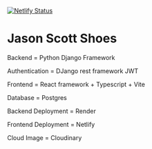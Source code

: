 [![Netlify Status](https://api.netlify.com/api/v1/badges/93a65090-39e8-47f1-9e7a-eb29032cef97/deploy-status)](https://app.netlify.com/sites/jasonscottshoes/deploys)
<h1>Jason Scott Shoes</h1>

<p>Backend = Python Django Framework</p>
<p>Authentication = DJango rest framework JWT</p>
<p>Frontend = React framework + Typescript + Vite</p>
<p>Database = Postgres</p>
<p>Backend Deployment = Render</p>
<p>Frontend Deployment = Netlify</p>
<p>Cloud Image = Cloudinary</p>
